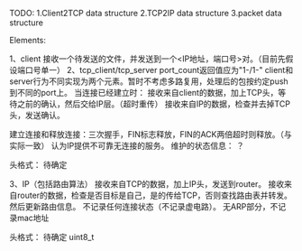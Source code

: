 TODO:
1.Client2TCP data structure
2.TCP2IP data structure
3.packet data structure




Elements:

1、client
接收一个待发送的文件，并发送到一个<IP地址，端口号>对。（目前先假设端口号单一）
2、tcp_client/tcp_server
port_count返回值应为"1-/1-"
client和server行为不同实现为两个元素。暂时不考虑多路复用，处理后的包按约定push到不同的port上。
当连接已经建立时：
接收来自client的数据，加上TCP头，等待之前的确认，然后交给IP层。（超时重传）
接收来自IP的数据，检查并去掉TCP头，发送确认。

建立连接和释放连接：三次握手，FIN标志释放，FIN的ACK两倍超时则释放。（与实际一致）
认为IP提供不可靠无连接的服务。
维护的状态信息：
？

头格式：
待确定

3、IP（包括路由算法）
接收来自TCP的数据，加上IP头，发送到router。
接收来自router的数据，检查是否目标是自己，是的传给TCP，否则查找路由表并转发。然后更新路由信息。
不记录任何连接状态（不记录虚电路）。
无ARP部分，不记录mac地址

头格式：
待确定
uint8_t